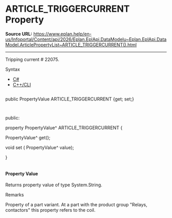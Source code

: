 # ARTICLE_TRIGGERCURRENT Property

**Source URL:** https://www.eplan.help/en-us/Infoportal/Content/api/2026/Eplan.EplApi.DataModelu~Eplan.EplApi.DataModel.ArticlePropertyList~ARTICLE_TRIGGERCURRENT().html

---

Tripping current # 22075.

Syntax

- [C#](#i-syntax-CS)
- [C++/CLI](#i-syntax-CPP2005)

```
```
public PropertyValue ARTICLE_TRIGGERCURRENT {get; set;}
```
```

```
```
public:

property PropertyValue^ ARTICLE_TRIGGERCURRENT {

   PropertyValue^ get();

   void set (    PropertyValue^ value);

}
```
```

#### Property Value

Returns property value of type System.String.

Remarks

Property of a part variant. At a part with the product group "Relays, contactors" this property refers to the coil.
